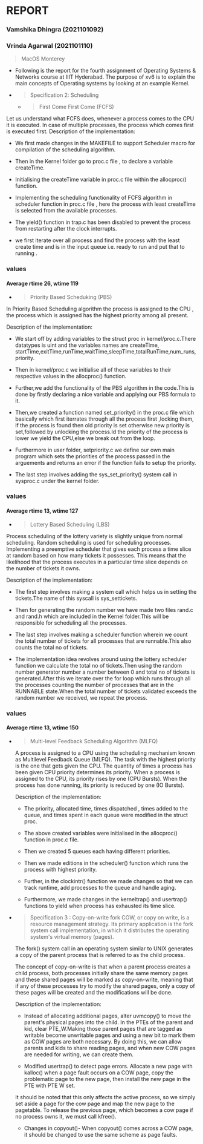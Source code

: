 # REPORT 
### Vamshika Dhingra (2021101092)
### Vrinda Agarwal (2021101110)

>MacOS Monterey

*  Following is the report for the fourth assignment of Operating Systems & Networks course at IIIT Hyderabad.
The purpose of xv6 is to explain the main concepts of Operating systems by looking at an example Kernel.

* > Specification 2: Scheduling 

   * > First Come First Come (FCFS) 

Let us understand what FCFS does, whenever a process comes to the CPU it is executed. In case of multiple processes, the process which comes first is executed first.
Description of the implementation: 
  * We first made changes in the MAKEFILE to support Scheduler macro for compilation of the scheduling algorithm.

  * Then in the Kernel folder go to proc.c file , to declare a variable createTime.

  *  Initialising the createTime variable in proc.c file within the allocproc() function.

  *  Implementing the scheduling functionality of FCFS algorithm in scheduler function in proc.c file , here the process with least createTime is selected from the available processes.

  *  The yield()  function in trap.c has been disabled to prevent the process from restarting after the clock interrupts.
  *  we first iterate over all process and find the process with the least create time and is in the input queue i.e. ready to run and put that to running .

### values
#### Average rtime 26,  wtime 119

  * > Priority Based Scheduking (PBS)

  In Priority Based Scheduling algorithm the process is assigned to the CPU , the process which is assigned has the highest priority among all present.

  Description of the implementation:
   * We start off by adding variables to the struct proc in kernel/proc.c.There datatypes is uint and the variables names are createTime, startTime,exitTime,runTime,waitTime,sleepTime,totalRunTime,num_runs,priority.

   * Then in kernel/proc.c we initialise all of these variables to their respective values in the allocproc() function.

   * Further,we add the functionality of the PBS algorithm in the code.This is done by firstly declaring a nice variable and applying our PBS formula to it.

   * Then,we created a function named set_priority() in the proc.c file which basically which first iterrates through all the process first ,locking them, if the process is found then old priority is set otherwise new priority is set,followed by unlocking the process.Id the priority of the process is lower we yield the CPU,else we break out from the loop.

   * Furthermore in user folder, setpriority.c we define our own main program  which sets the priorities of the process passed in the arguements and returns an error if the function fails to setup the priority.

   * The last step involves adding the sys_set_priority() system call in sysproc.c under the kernel folder.

### values
#### Average rtime 13,  wtime 127

  * > Lottery Based Scheduling (LBS)

  Process scheduling of the lottery variety is slightly unique from normal scheduling. Random scheduling is used for scheduling processes. Implementing  a preemptive scheduler that gives each process a time slice at random based on how many tickets it possesses. This means that the likelihood that the process executes in a particular time slice depends on the number of tickets it owns.

  Description of the implementation:

  * The first step involves making a system call which helps us in setting the tickets.The name of this syscall is sys_settickets.

  * Then for generating the random number we have made two files rand.c and rand.h which are included in the Kernel folder.This will be responsible for scheduling all the processes.
  
  * The last step involves making a scheduler function wherein we count the total number of tickets for all processes that are runnable.This also counts the total no of tickets.

  * The implementation idea revolves around using the lottery scheduler function we calculate the total no of tickets.Then using the random number generator number a number between 0 and total no of tickets is generated.After this we iterate over the for loop which runs through all the processes counting the number of processes that are in the RUNNABLE state.When the total number of tickets validated exceeds the random number we received, we repeat the process.

### values
#### Average rtime 13,  wtime 150

  * > Multi-level Feedback Scheduling Algorithm (MLFQ)

    A process is assigned to a CPU using the scheduling mechanism known as Multilevel Feedback Queue (MLFQ). The task with the highest priority is the one that gets given the CPU. The quantity of times a process has been given CPU priority determines its priority. When a process is assigned to the CPU, its priority rises by one (CPU Bursts). When the process has done running, its priority is reduced by one (IO Bursts).

    Description of the implementation:
    
    * The priority, allocated time, times dispatched , times added to the queue, and times spent in each queue were modified in the struct proc.

    * The above created variables were initialised in the allocproc() function in proc.c file.

    * Then we created 5 queues each having different priorities.

    * Then we made editions in the scheduler() function which runs the process with highest priority.

    * Further, in the clockintr() function we made changes so that we can track runtime, add processes to the queue and handle aging.

    * Furthermore, we made changes in the  kerneltrap() and usertrap() functions  to yield when process has exhausted its time slice.

* > Specification 3 : Copy-on-write fork 
   COW, or copy on write, is a resource management strategy. Its primary application is the fork system call implementation, in which it distributes the operating system's virtual memory (pages). 

   The fork() system call in an operating system similar to UNIX generates a copy of the parent process that is referred to as the child process. 

   The concept of copy-on-write is that when a parent process creates a child process, both processes initially share the same memory pages and these shared pages will be marked as copy-on-write, meaning that if any of these processes try to modify the shared pages, only a copy of these pages will be created and the modifications will be done.

   Description of the implementation:

   * Instead of allocating additional pages, alter uvmcopy() to move the parent's physical pages into the child. In the PTEs of the parent and kid, clear PTE_W.Making those parent pages that are tagged as writable become unwritable pages and using a new bit to mark them as COW pages are both necessary. By doing this, we can allow parents and kids to share reading pages, and when new COW pages are needed for writing, we can create them.

   * Modified usertrap() to detect page errors. Allocate a new page with kalloc() when a page fault occurs on a COW page, copy the problematic page to the new page, then install the new page in the PTE with PTE W set. 
  
   It should be noted that this only affects the active process, so we simply set aside a page for the cow page and map the new page to the pagetable. To release the previous page, which becomes a cow page if no process owns it, we must call kfree().

   * Changes in copyout()- When copyout() comes across a COW page, it should be changed to use the same scheme as page faults.



















